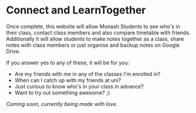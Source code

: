 # Connect and LearnTogether
Once complete, this website will allow Monash Students to see who's in their class, contact class members and also compare timetable with friends. Additionally it will allow students to make notes together as a class, share notes with class members or just organise and backup notes on Google Drive. 

If you answer yes to any of these, it will be for you:
* Are my friends with me in any of the classes I'm enrolled in?
* When can I catch up with my friends at uni?
* Just curious to know who's in your class in advance?
* Want to try out something awesome? ;) 

<i>Coming soon, currently being made with love.</i>
